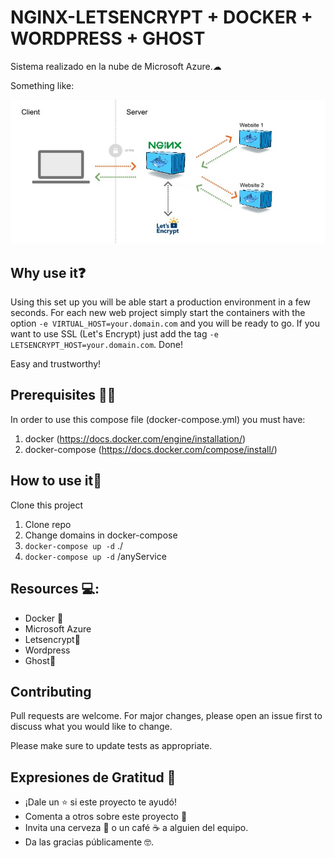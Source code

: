 # NGINX-LETSENCRYPT + DOCKER + WORDPRESS + GHOST

Sistema realizado en la nube de Microsoft Azure.☁

Something like:

![Web Proxy environment](https://github.com/evertramos/images/raw/master/webproxy.jpg)

## Why use it❓

Using this set up you will be able start a production environment in a few seconds. For each new web project simply start the containers with the option `-e VIRTUAL_HOST=your.domain.com` and you will be ready to go. If you want to use SSL (Let's Encrypt) just add the tag `-e LETSENCRYPT_HOST=your.domain.com`. Done!

Easy and trustworthy!


## Prerequisites 🧑‍💻

In order to use this compose file (docker-compose.yml) you must have:

1. docker (https://docs.docker.com/engine/installation/)
2. docker-compose (https://docs.docker.com/compose/install/)

## How to use it📣

Clone this project
  1. Clone repo
  2. Change domains in docker-compose
  2. `docker-compose up -d` ./
  3. `docker-compose up -d` /anyService


## Resources 💻:
* Docker 🐳
* Microsoft Azure
* Letsencrypt🔐
* Wordpress
* Ghost👻

## Contributing
Pull requests are welcome. For major changes, please open an issue first to discuss what you would like to change.

Please make sure to update tests as appropriate.


## Expresiones de Gratitud 🎁

* ¡Dale un ⭐️ si este proyecto te ayudó!
* Comenta a otros sobre este proyecto 📢
* Invita una cerveza 🍺 o un café ☕ a alguien del equipo. 
* Da las gracias públicamente 🤓.
